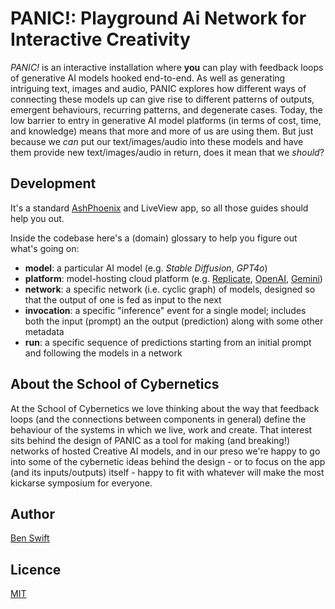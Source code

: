 # PANIC!: **P**layground **A**i **N**etwork for **I**nteractive **C**reativity

_PANIC!_ is an interactive installation where **you** can play with feedback
loops of generative AI models hooked end-to-end. As well as generating
intriguing text, images and audio, PANIC explores how different ways of
connecting these models up can give rise to different patterns of outputs,
emergent behaviours, recurring patterns, and degenerate cases. Today, the low
barrier to entry in generative AI model platforms (in terms of cost, time, and
knowledge) means that more and more of us are using them. But just because we
_can_ put our text/images/audio into these models and have them provide new
text/images/audio in return, does it mean that we _should_?

## Development

It's a standard [AshPhoenix](https://hexdocs.pm/ash_phoenix/) and LiveView app,
so all those guides should help you out.

Inside the codebase here's a (domain) glossary to help you figure out what's
going on:

- **model**: a particular AI model (e.g. _Stable Diffusion_, _GPT4o_)
- **platform**: model-hosting cloud platform (e.g.
  [Replicate](https://replicate.com), [OpenAI](https://openai.com),
  [Gemini](https://gemini.google.com/))
- **network**: a specific network (i.e. cyclic graph) of models, designed so
  that the output of one is fed as input to the next
- **invocation**: a specific "inference" event for a single model; includes both
  the input (prompt) an the output (prediction) along with some other metadata
- **run**: a specific sequence of predictions starting from an initial prompt
  and following the models in a network

## About the School of Cybernetics

At the School of Cybernetics we love thinking about the way that feedback loops
(and the connections between components in general) define the behaviour of the
systems in which we live, work and create. That interest sits behind the design
of PANIC as a tool for making (and breaking!) networks of hosted Creative AI
models, and in our preso we're happy to go into some of the cybernetic ideas
behind the design - or to focus on the app (and its inputs/outputs) itself -
happy to fit with whatever will make the most kickarse symposium for everyone.

## Author

[Ben Swift](https://github.com/benswift)

## Licence

[MIT](https://opensource.org/licenses/MIT)
